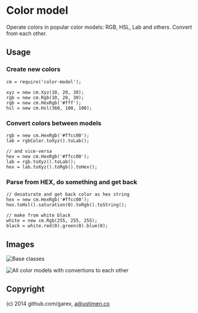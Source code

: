 # Color model

Operate colors in popular color models: RGB, HSL, Lab and others.
Convert from each other.

## Usage

### Create new colors

    cm = require('color-model');
    
    xyz = new cm.Xyz(10, 20, 30);
    rgb = new cm.Rgb(10, 20, 30);
    rgb = new cm.HexRgb('#fff');
    hsl = new cm.Hsl(360, 100, 100);

### Convert colors between models

    rgb = new cm.HexRgb('#ffcc00');
    lab = rgbColor.toXyz().toLab();
    
    // and vice-versa
    hex = new cm.HexRgb('#ffcc00');
    lab = rgb.toXyz().toLab();
    hex = lab.toXyz().toRgb().toHex();

### Parse from HEX, do something and get back

    // desaturate and get back color as hex string
    hex = new cm.HexRgb('#ffcc00');
    hex.toHsl().saturation(0).toRgb().toString();
    
    // make from white black
    white = new cm.Rgb(255, 255, 255);
    black = white.red(0).green(0).blue(0);

## Images

![Base classes](https://raw.github.com/garex/nodejs-color-model/develop/docs/base-classes.png)

![All color models with convertions to each other](https://raw.github.com/garex/nodejs-color-model/develop/docs/all-models.png)

## Copyright

(c) 2014 github.com/garex, a@ustimen.co
